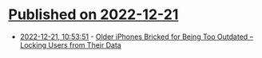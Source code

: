 # [Published on 2022-12-21](index.md)

* [2022-12-21, 10:53:51](https://news.ycombinator.com/item?id=34079034) - [Older iPhones Bricked for Being Too Outdated – Locking Users from Their Data](https://www.youtube.com/watch?v=UxaCUugPoRY)
